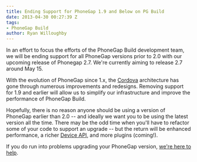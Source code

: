 ```yaml
---
title: Ending Support for PhoneGap 1.9 and Below on PG Build
date: 2013-04-30 00:27:39 Z
tags:
- PhoneGap Build
author: Ryan Willoughby
---
```


In an effort to focus the efforts of the PhoneGap Build development team, we will be ending support for all PhoneGap versions prior to 2.0 with our upcoming release of Phonegap 2.7. We're currently aiming to release 2.7 around May 15.

With the evolution of PhoneGap since 1.x, the [Cordova](http://cordova.apache.org/) architecture has gone through numerous improvements and redesigns. Removing support for 1.9 and earlier will allow us to simplify our infrastructure and improve the performance of PhoneGap Build.

<!-- end-slug -->

Hopefully, there is no reason anyone should be using a version of PhoneGap earlier than 2.0 -- and ideally we want you to be using the latest version all the time. There may be the odd time when you'll have to refactor some of your code to support an upgrade -- but the return will be enhanced performance, a richer [Device API](http://docs.phonegap.com/en/2.7.0/index.html), and more plugins (coming!).

If you do run into problems upgrading your PhoneGap version, [we're here to help](http://community.phonegap.com).
